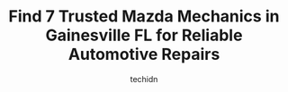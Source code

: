 ---
layout: ampstory
image: https://images.unsplash.com/photo-1580014317999-e9f1936787a5?ixlib=rb-4.0.3&ixid=MnwxMjA3fDB8MHxwaG90by1wYWdlfHx8fGVufDB8fHx8&auto=format&fit=crop&w=640&h=853&q=80
author: techidn
featured: false
description: Looking for reliable and skilled Mazda Mechanic in Gainesville FL, USA? Your search ends here with the 7 best Mazda Mechanic in town. With their expertise and commitment to delivering except
title: Find 7 Trusted Mazda Mechanics in Gainesville FL for Reliable Automotive Repairs
cover:
   title: Find 7 Trusted Mazda Mechanics in Gainesville FL for Reliable Automotive Repairs
   subtitle: Rickpate
   background: https://images.unsplash.com/photo-1580014317999-e9f1936787a5?ixlib=rb-4.0.3&ixid=MnwxMjA3fDB8MHxwaG90by1wYWdlfHx8fGVufDB8fHx8&auto=format&fit=crop&w=640&h=853&q=80

pages: 
 - layout: thirds
   top: <h1>#1 All-Star Automotive of Gainesville</h1>
   bottom: "<p>I come from a family with a mechanical background and do a lot of mid-level work myself. But with our daughter away at school, it just made sense for her to get her car f</p>"
   background: https://www.knot35.com/toplist/wp-content/uploads/2023/06/best-mazda-mechanic-1-in-gainesville-fl-1685834840.jpeg
   backgroundblur: true
 - layout: thirds
   top: <h1>#2 Perfection Auto Repair</h1>
   bottom: "<p>4141 NW 6th St, Gainesville, FL 32609, United States</p>"
   background: https://www.knot35.com/toplist/wp-content/uploads/2023/06/best-mazda-mechanic-2-in-gainesville-fl-1685834841.jpeg
   cta:
      link: https://www.knot35.com/toplist/find-7-trusted-mazda-mechanics-in-gainesville-fl-for-reliable-automotive-repairs/
      text: Find 7 Trusted Mazda Mechanics in Gainesville FL for Reliable Automotive Repairs
 - layout: thirds
   top: <h1>#3 Computa Tune Complete Auto Repair</h1>
   bottom: "<p>3200 SW 34th St, Gainesville, FL 32608, United States</p>"
   background: https://www.knot35.com/toplist/wp-content/uploads/2023/06/best-mazda-mechanic-3-in-gainesville-fl-1685834841.jpeg
   cta:
      link: https://www.knot35.com/toplist/find-7-trusted-mazda-mechanics-in-gainesville-fl-for-reliable-automotive-repairs/
      text: Find 7 Trusted Mazda Mechanics in Gainesville FL for Reliable Automotive Repairs
 - layout: thirds
   top: <h1>#4 Dave Mays Automotive</h1>
   bottom: "<p>2905 NE 19th Dr, Gainesville, FL 32609, United States</p>"
   background: https://images.unsplash.com/photo-1580610447943-1bfbef5efe07?ixlib=rb-4.0.3&ixid=MnwxMjA3fDB8MHxwaG90by1wYWdlfHx8fGVufDB8fHx8&auto=format&fit=crop&w=640&h=853&q=80
   cta:
      link: https://www.knot35.com/toplist/find-7-trusted-mazda-mechanics-in-gainesville-fl-for-reliable-automotive-repairs/
      text: Find 7 Trusted Mazda Mechanics in Gainesville FL for Reliable Automotive Repairs
 - layout: thirds
   top: <h1>#5 Browns Performance</h1>
   bottom: "<p>4647 NW 6th St Suite C, Gainesville, FL 32609, United States</p>"
   background: https://images.unsplash.com/photo-1540457036297-448b6b99e91c?ixlib=rb-4.0.3&ixid=MnwxMjA3fDB8MHxwaG90by1wYWdlfHx8fGVufDB8fHx8&auto=format&fit=crop&w=640&h=853&q=80
   cta:
      link: https://www.knot35.com/toplist/find-7-trusted-mazda-mechanics-in-gainesville-fl-for-reliable-automotive-repairs/
      text: Find 7 Trusted Mazda Mechanics in Gainesville FL for Reliable Automotive Repairs
 - layout: thirds
   top: <h1>#6 JCs Auto Services</h1>
   bottom: "<p>1230 S Main St, Gainesville, FL 32601, United States</p>"
   background: https://images.unsplash.com/photo-1533735380053-eb8d0759b24a?ixlib=rb-4.0.3&ixid=MnwxMjA3fDB8MHxwaG90by1wYWdlfHx8fGVufDB8fHx8&auto=format&fit=crop&w=640&h=853&q=80
   cta:
      link: https://www.knot35.com/toplist/find-7-trusted-mazda-mechanics-in-gainesville-fl-for-reliable-automotive-repairs/
      text: Find 7 Trusted Mazda Mechanics in Gainesville FL for Reliable Automotive Repairs
 - layout: thirds
   top: <h1>#7 Ahrens Auto Inc.</h1>
   bottom: "<p>604 SE 2nd St, Gainesville, FL 32601, United States</p>"
   background: https://images.unsplash.com/photo-1618556658017-fd9c732d1360?ixlib=rb-4.0.3&ixid=MnwxMjA3fDB8MHxwaG90by1wYWdlfHx8fGVufDB8fHx8&auto=format&fit=crop&w=640&h=853&q=80
   cta:
      link: https://www.knot35.com/toplist/find-7-trusted-mazda-mechanics-in-gainesville-fl-for-reliable-automotive-repairs/
      text: Find 7 Trusted Mazda Mechanics in Gainesville FL for Reliable Automotive Repairs
 - layout: thirds
   middle: Continue reading...
   background: https://images.unsplash.com/photo-1536745287225-21d689278fd1?ixlib=rb-4.0.3&ixid=MnwxMjA3fDB8MHxwaG90by1wYWdlfHx8fGVufDB8fHx8&auto=format&fit=crop&w=640&h=853&q=80
   cta:
      link: https://www.knot35.com/toplist/find-7-trusted-mazda-mechanics-in-gainesville-fl-for-reliable-automotive-repairs/
      text: Find 7 Trusted Mazda Mechanics in Gainesville FL for Reliable Automotive Repairs
      
---